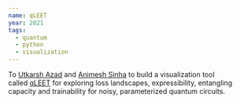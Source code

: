 ```yaml
---
name: qLEET
year: 2021
tags:
  - quantum
  - python
  - visualization
---
```

To [Utkarsh Azad](https://obliviateandsurrender.github.io/) and [Animesh Sinha](https://researchweb.iiit.ac.in/~animesh.sinha/home) to build a visualization tool called [qLEET](https://github.com/QLemma/qLEET) for exploring loss landscapes, expressibility, entangling capacity and trainability for noisy, parameterized quantum circuits.
